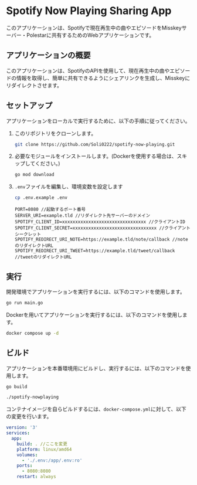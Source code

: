 # Spotify Now Playing Sharing App

このアプリケーションは、Spotifyで現在再生中の曲やエピソードをMisskeyサーバー・Polestarに共有するためのWebアプリケーションです。

## アプリケーションの概要

このアプリケーションは、SpotifyのAPIを使用して、現在再生中の曲やエピソードの情報を取得し、簡単に共有できるようにシェアリンクを生成し、Misskeyにリダイレクトさせます。

## セットアップ

アプリケーションをローカルで実行するために、以下の手順に従ってください。

1. このリポジトリをクローンします。

   ```bash
   git clone https://github.com/Soli0222/spotify-now-playing.git
   ```

2. 必要なモジュールをインストールします。(Dockerを使用する場合は、スキップしてください。)

   ```bash
   go mod download
   ```

3. ``.env``ファイルを編集し、環境変数を設定します

   ```bash
   cp .env.example .env
   ```

   ```.env
   PORT=8080 //起動するポート番号
   SERVER_URI=example.tld //リダイレクト先サーバーのドメイン
   SPOTIFY_CLIENT_ID=xxxxxxxxxxxxxxxxxxxxxxxxxxxxxxxx //クライアントID
   SPOTIFY_CLIENT_SECRET=xxxxxxxxxxxxxxxxxxxxxxxxxxxxxxxx //クライアントシークレット
   SPOTIFY_REDIRECT_URI_NOTE=https://example.tld/note/callback //noteのリダイレクトURL
   SPOTIFY_REDIRECT_URI_TWEET=https://example.tld/tweet/callback //tweetのリダイレクトURL
   ```

## 実行

開発環境でアプリケーションを実行するには、以下のコマンドを使用します。

```bash
go run main.go
```

Dockerを用いてアプリケーションを実行するには、以下のコマンドを使用します。

```bash
docker compose up -d
```

## ビルド

アプリケーションを本番環境用にビルドし、実行するには、以下のコマンドを使用します。

```bash
go build

./spotify-nowplaying
```

コンテナイメージを自らビルドするには、``docker-compose.yml``に対して、以下の変更を行います。

```docker-compose.yml
version: '3'
services:
  app:
    build: . //ここを変更
    platform: linux/amd64
    volumes:
      - './.env:/app/.env:ro'
    ports:
      - 8080:8080
    restart: always
```